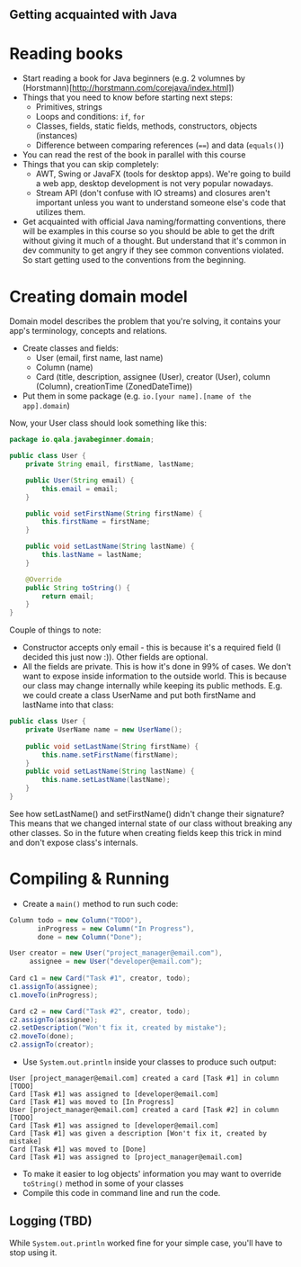 Getting acquainted with Java
---

# Reading books

* Start reading a book for Java beginners (e.g. 2 volumnes by (Horstmann)[http://horstmann.com/corejava/index.html])
* Things that you need to know before starting next steps:
   * Primitives, strings
   * Loops and conditions: `if`, `for`
   * Classes, fields, static fields, methods, constructors, objects (instances)
   * Difference between comparing references (`==`) and data (`equals()`)
* You can read the rest of the book in parallel with this course
* Things that you can skip completely:
   * AWT, Swing or JavaFX (tools for desktop apps). We're going to build a web app, desktop development is 
   not very popular nowadays.
   * Stream API (don't confuse with IO streams) and closures aren't important unless you want to understand 
   someone else's code that utilizes them. 
* Get acquainted with official Java naming/formatting conventions, there will be examples in this course so you 
should be able to get the drift without giving it much of a thought. But understand that it's common in dev 
community to get angry if they see common conventions violated. So start getting used to the conventions from the 
beginning. 

# Creating domain model

Domain model describes the problem that you're solving, it contains your app's terminology, concepts and relations.

* Create classes and fields:
   * User (email, first name, last name)
   * Column (name)
   * Card (title, description, assignee (User), creator (User), column (Column), creationTime (ZonedDateTime))
* Put them in some package (e.g. `io.[your name].[name of the app].domain`)

Now, your User class should look something like this:

```java
package io.qala.javabeginner.domain;

public class User {
    private String email, firstName, lastName;

    public User(String email) {
        this.email = email;
    }

    public void setFirstName(String firstName) {
        this.firstName = firstName;
    }

    public void setLastName(String lastName) {
        this.lastName = lastName;
    }

    @Override 
    public String toString() {
        return email;
    }
}
```

Couple of things to note:

* Constructor accepts only email - this is because it's a required field (I decided this just now :)). Other 
fields are optional. 
* All the fields are private. This is how it's done in 99% of cases. We don't want to expose inside information 
to the outside world. This is because our class may change internally while keeping its public methods.
E.g. we could create a class UserName and put both firstName and lastName into that class:

```java
public class User {
    private UserName name = new UserName();
    
    public void setLastName(String firstName) {
        this.name.setFirstName(firstName);
    }
    public void setLastName(String lastName) {
        this.name.setLastName(lastName);
    }
}
```

See how setLastName() and setFirstName() didn't change their signature? This means that we changed internal
state of our class without breaking any other classes. So in the future when creating fields keep this trick
in mind and don't expose class's internals.

# Compiling & Running

* Create a `main()` method to run such code:

```java
Column todo = new Column("TODO"),
       inProgress = new Column("In Progress"),
       done = new Column("Done");

User creator = new User("project_manager@email.com"),
     assignee = new User("developer@email.com");
     
Card c1 = new Card("Task #1", creator, todo);
c1.assignTo(assignee);
c1.moveTo(inProgress);

Card c2 = new Card("Task #2", creator, todo);
c2.assignTo(assignee);
c2.setDescription("Won't fix it, created by mistake");
c2.moveTo(done);
c2.assignTo(creator);
```

* Use `System.out.println` inside your classes to produce such output:

```
User [project_manager@email.com] created a card [Task #1] in column [TODO]
Card [Task #1] was assigned to [developer@email.com]
Card [Task #1] was moved to [In Progress]
User [project_manager@email.com] created a card [Task #2] in column [TODO]
Card [Task #1] was assigned to [developer@email.com]
Card [Task #1] was given a description [Won't fix it, created by mistake]
Card [Task #1] was moved to [Done]
Card [Task #1] was assigned to [project_manager@email.com]
```
* To make it easier to log objects' information you may want to override `toString()` method in some of your classes
* Compile this code in command line and run the code.


## Logging (TBD)

While `System.out.println` worked fine for your simple case, you'll have to stop using it. 